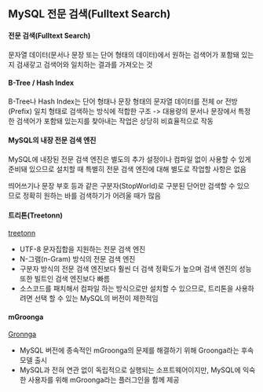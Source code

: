 ## MySQL 전문 검색(Fulltext Search)



#### 전문 검색(Fulltext Search)

문자열 데이터(문서나 문장 또는 단어 형태의 데이터)에서 원하는 검색어가 포함돼 있는지 검새갛고 검색어와 일치하는 결과를 가져오는 것



#### B-Tree / Hash Index

B-Tree나 Hash Index는 단어 형태나 문장 형태의 문자열 데이터를 전체 or 전방(Prefix) 일치 형태로 검색하는 방식에 적합한 구조 -> 대용량의 문서나 문장에서 특정한 검색어가 포함돼 있는지를 찾아내는 작업은 상당히 비효율적으로 작동



#### MySQL의 내장 전문 검색 엔진

MySQL에 내장된 전문 검색 엔진은 별도의 추가 설정이나 컴파일 없이 사용할 수 있게 준비돼 있으므로 설치할 때 특별히 전문 검색 엔진에 대해 별도로 작업할 사항은 없음

띄어쓰기나 문장 부호 등과 같은 구분자(StopWorld)로 구분된 단어만 검색할 수 있으므로 정확히 원하는 바를 검색하기가 어려울 때가 많음



#### 트리톤(Treetonn)

[treetonn](http://qwik.jp/tritonn/about.html)

* UTF-8 문자집합을 지원하는 전문 검색 엔진
* N-그램(n-Gram) 방식의 전문 검색 엔진 
* 구분자 방식의 전문 검색 엔진보다 훨씬 더 검색 정확도가 높으며 검색 엔진의 성능 또한 빌트인 검색 엔진보다 빠름
* 소스코드를 패치해서 컴파일 하는 방식으로만 설치할 수 있으므로, 트리톤을 사용하려면 선택 할 수 있는 MySQL의 버전이 제한적임



#### mGroonga

[Gronnga](http://groonga.org/)

* MySQL 버전에 종속적인 mGroonga의 문제를 해결하기 위해 Groonga라는 후속 모델 출시
* MySQL과 전혀 연관 없이 독립적으로 실행되는 소프트웨어이지만, MySQL에 익숙한 사용자를 위해 mGroonga라는 플러그인을 함께 제공



